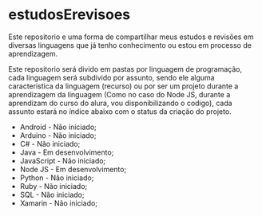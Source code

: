 # estudosErevisoes

Este repositorio e uma forma de compartilhar meus estudos e revisões em diversas linguagens que já tenho conhecimento ou estou em processo de aprendizagem.

Este repositorio será divido em pastas por linguagem de programação, cada linguagem será subdivido por assunto, sendo ele alguma caracteristica da linguagem (recurso) ou por ser um projeto durante a aprendizagem da linguagem (Como no caso do Node JS, durante a aprendizam do curso do alura, vou disponibilizando o codigo), cada assunto estará no índice abaixo com o status da criação do projeto.

* Android		-	Não iniciado;
* Arduino		-	Não iniciado;
* C#			-	Não iniciado;
* Java			-	Em desenvolvimento;
* JavaScript	-	Não iniciado;
* Node JS		-	Em desenvolvimento;
* Python		-	Não iniciado;
* Ruby			-	Não iniciado;
* SQL			-	Não iniciado;
* Xamarin		-	Não iniciado;